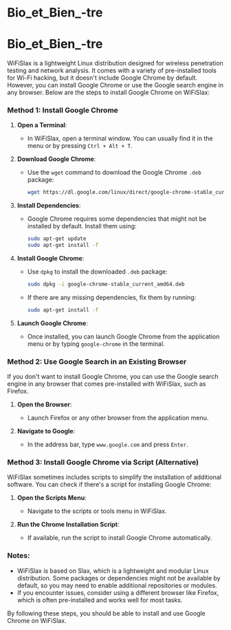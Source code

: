 ﻿# Bio_et_Bien_-tre
# Bio_et_Bien_-tre
WiFiSlax is a lightweight Linux distribution designed for wireless penetration testing and network analysis. It comes with a variety of pre-installed tools for Wi-Fi hacking, but it doesn't include Google Chrome by default. However, you can install Google Chrome or use the Google search engine in any browser. Below are the steps to install Google Chrome on WiFiSlax:

### Method 1: Install Google Chrome
1. **Open a Terminal**:
   - In WiFiSlax, open a terminal window. You can usually find it in the menu or by pressing `Ctrl + Alt + T`.

2. **Download Google Chrome**:
   - Use the `wget` command to download the Google Chrome `.deb` package:
     ```bash
     wget https://dl.google.com/linux/direct/google-chrome-stable_current_amd64.deb
     ```

3. **Install Dependencies**:
   - Google Chrome requires some dependencies that might not be installed by default. Install them using:
     ```bash
     sudo apt-get update
     sudo apt-get install -f
     ```

4. **Install Google Chrome**:
   - Use `dpkg` to install the downloaded `.deb` package:
     ```bash
     sudo dpkg -i google-chrome-stable_current_amd64.deb
     ```
   - If there are any missing dependencies, fix them by running:
     ```bash
     sudo apt-get install -f
     ```

5. **Launch Google Chrome**:
   - Once installed, you can launch Google Chrome from the application menu or by typing `google-chrome` in the terminal.

### Method 2: Use Google Search in an Existing Browser
If you don't want to install Google Chrome, you can use the Google search engine in any browser that comes pre-installed with WiFiSlax, such as Firefox.

1. **Open the Browser**:
   - Launch Firefox or any other browser from the application menu.

2. **Navigate to Google**:
   - In the address bar, type `www.google.com` and press `Enter`.

### Method 3: Install Google Chrome via Script (Alternative)
WiFiSlax sometimes includes scripts to simplify the installation of additional software. You can check if there's a script for installing Google Chrome:

1. **Open the Scripts Menu**:
   - Navigate to the scripts or tools menu in WiFiSlax.

2. **Run the Chrome Installation Script**:
   - If available, run the script to install Google Chrome automatically.

### Notes:
- WiFiSlax is based on Slax, which is a lightweight and modular Linux distribution. Some packages or dependencies might not be available by default, so you may need to enable additional repositories or modules.
- If you encounter issues, consider using a different browser like Firefox, which is often pre-installed and works well for most tasks.

By following these steps, you should be able to install and use Google Chrome on WiFiSlax.
